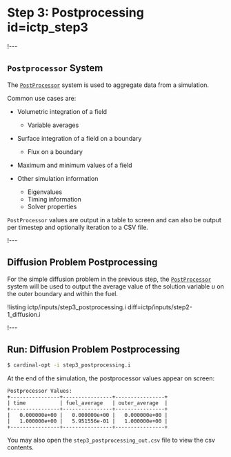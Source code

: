 # Step 3: Postprocessing id=ictp_step3

!---

## `Postprocessor` System

The [`PostProcessor`](Postprocessors/index.md) system is used to aggregate data from a simulation.

Common use cases are:

- Volumetric integration of a field

  - Variable averages

- Surface integration of a field on a boundary

  - Flux on a boundary

- Maximum and minimum values of a field
- Other simulation information

  - Eigenvalues
  - Timing information
  - Solver properties

`PostProcessor` values are output in a table to screen and can also be output per timestep and optionally iteration to a CSV file.

!---

## Diffusion Problem Postprocessing

For the simple diffusion problem in the previous step, the [`PostProcessor`](Postprocessors/index.md) system will be used to output the average value of the solution variable $u$ on the outer boundary and within the fuel.

!listing ictp/inputs/step3_postprocessing.i diff=ictp/inputs/step2-1_diffusion.i

!---

## Run: Diffusion Problem Postprocessing

```bash
$ cardinal-opt -i step3_postprocessing.i
```

At the end of the simulation, the postprocessor values appear on screen:

```
Postprocessor Values:
+----------------+----------------+----------------+
| time           | fuel_average   | outer_average  |
+----------------+----------------+----------------+
|   0.000000e+00 |   0.000000e+00 |   0.000000e+00 |
|   1.000000e+00 |   5.951556e-01 |   1.000000e+00 |
+----------------+----------------+----------------+
```

You may also open the `step3_postprocessing_out.csv` file to view the csv contents.
